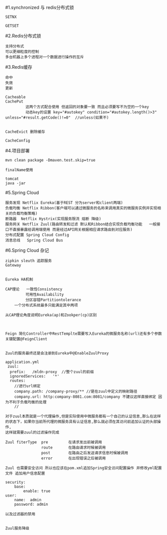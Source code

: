 
#1.synchronized 与 redis分布式锁
    
    SETNX

    GETSET

#2.Redis分布式锁

    支持分布式
    可以更细粒度的控制
    多台机器上多个进程对一个数据进行操作的互斥

#3.Redis缓存

    命中
    失效
    更新

    Cacheable
    CachePut
             这两个方式配合使用 但返回的对象要一致 而且必须要写不为空的一个key
             动态key的设置 key="#autokey" condition="#autokey.length()>3" unless="#result.getCode()!=0"  //unless(如果不)


    CacheEvict 删除缓存

    CacheConfig

#4.项目部署

    mvn clean package -Dmaven.test.skip=true

    finalName使用

    tomcat
    java -jar
    
#5.Spring Cloud
    
    服务发现 Netflix Eureka(基于REST 分为server和client两端)
    负载均衡 Netflix Ribbon(客户端可以通过微服务的名称来调用真实的微服务实例并实现相关的负载均衡策略)
    断路器  Netflix Hystrix(实现服务限流 熔断 降级)
    服务网关 Netflix Zuul(路由转发和过滤 默认和Ribbon结合实现负载均衡功能   一般接口不直接暴露给调用端使用 而是经过API网关根据相应请求路由到对应服务)
    分布式配置 Spring Cloud Config
    消息总线   Spring Cloud Bus
    
#6.Spring Cloud 杂记 

    
    zipkin sleuth 追踪服务
    Gateway
    
    
    Eureka HA机制 
    
    CAP理论   一致性Consistency
             可用性Availability
             分区容错Partitiontolerance
        一个分布式系统最多只能满足其中两项
  
    从CAP理论角度说明Eureka(ap)和Zookper(cp)区别


    
    Feign 简化Controller中RestTemplte需要写入Eureka的微服务名称(url)还有多个参数 关键配置@FeignClient
    
    
    Zuul的服务最终还是会注册到Eureka中@EnableZuulProxy
    
    application.yml
     zuul:
      prefix:   /mldn-proxy  //整个zuul的前缀   
      ignoredServices:   '*'
      routes:
        //进行url绑定
        company.path: /company-proxy/** //是在zuul中定义的映射路径
        company.url: http:company-8081.com:8081/company 不建议这样直接绑定 因为不利于负载均衡的处理
        //
        
    对于zuul本质就是一个代理操作,但是实际使用中微服务都有一个自己的认证信息,那么在这样的状态下，如果你当前所代理的微服务具有认证信息,那么就必须在其访问前追加认证的头部操作,
    这样就需要zuul的过滤操作完成
    
    Zuul fiterType  pre         在请求发出前被调用
                    route       在路由请求时候被调用
                    post        在路由之后发送请求信息时候被调用
                    error       在出现错误之后被调用

    Zuul 也需要安全访问 所以也应该在pom.xml追加Spring安全访问配置操作 并修改yml配置文件 追加用户信息配置
    
    security:
        base:
            enable: true
    user:
        name:  admin
        password: admin        
        
    以及过滤器的禁用    


    Zuul服务降级
        
        
         
        
    


